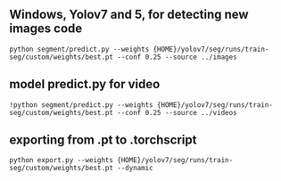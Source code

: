 ## Windows, Yolov7 and 5, for detecting new images code 

    python segment/predict.py --weights {HOME}/yolov7/seg/runs/train-seg/custom/weights/best.pt --conf 0.25 --source ../images

## model predict.py for video

    !python segment/predict.py --weights {HOME}/yolov7/seg/runs/train-seg/custom/weights/best.pt --conf 0.25 --source ../videos


## exporting from .pt to .torchscript
    python export.py --weights {HOME}/yolov7/seg/runs/train-seg/custom/weights/best.pt --dynamic

